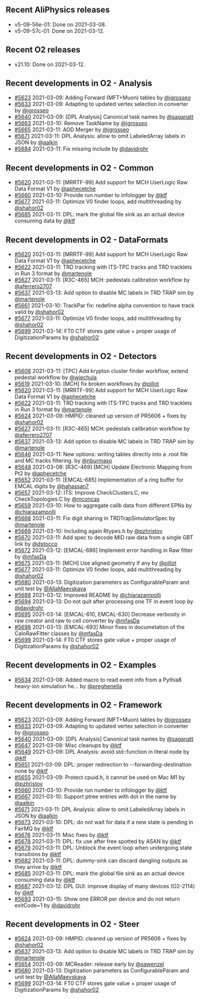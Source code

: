 ## Recent AliPhysics releases
- v5-09-56e-01: Done on 2021-03-08.
- v5-09-57c-01: Done on 2021-03-12.
## Recent O2 releases
- v21.10: Done on 2021-03-12.
## Recent developments in O2 - Analysis
- [#5623](https://github.com/AliceO2Group/AliceO2/pull/5623) 2021-03-09: Adding Forward (MFT+Muon) tables by [@jgrosseo](https://github.com/jgrosseo)
- [#5633](https://github.com/AliceO2Group/AliceO2/pull/5633) 2021-03-09: Adapting to updated vertex selection in converter by [@jgrosseo](https://github.com/jgrosseo)
- [#5640](https://github.com/AliceO2Group/AliceO2/pull/5640) 2021-03-09: [DPL Analysis] Canonical task names by [@saganatt](https://github.com/saganatt)
- [#5663](https://github.com/AliceO2Group/AliceO2/pull/5663) 2021-03-10: Remove TaskName by [@jgrosseo](https://github.com/jgrosseo)
- [#5665](https://github.com/AliceO2Group/AliceO2/pull/5665) 2021-03-11: AOD Merger by [@jgrosseo](https://github.com/jgrosseo)
- [#5671](https://github.com/AliceO2Group/AliceO2/pull/5671) 2021-03-11: DPL Analysis: allow to omit LabeledArray labels in JSON by [@aalkin](https://github.com/aalkin)
- [#5684](https://github.com/AliceO2Group/AliceO2/pull/5684) 2021-03-11: Fix missing include by [@davidrohr](https://github.com/davidrohr)
## Recent developments in O2 - Common
- [#5620](https://github.com/AliceO2Group/AliceO2/pull/5620) 2021-03-11: [MRRTF-99] Add support for MCH UserLogic Raw Data Format V1 by [@aphecetche](https://github.com/aphecetche)
- [#5660](https://github.com/AliceO2Group/AliceO2/pull/5660) 2021-03-10: Provide run number to infologger by [@ktf](https://github.com/ktf)
- [#5677](https://github.com/AliceO2Group/AliceO2/pull/5677) 2021-03-11: Optimize V0 finder loops, add multithreading  by [@shahor02](https://github.com/shahor02)
- [#5685](https://github.com/AliceO2Group/AliceO2/pull/5685) 2021-03-11: DPL: mark the global file sink as an actual device consuming data by [@ktf](https://github.com/ktf)
## Recent developments in O2 - DataFormats
- [#5620](https://github.com/AliceO2Group/AliceO2/pull/5620) 2021-03-11: [MRRTF-99] Add support for MCH UserLogic Raw Data Format V1 by [@aphecetche](https://github.com/aphecetche)
- [#5622](https://github.com/AliceO2Group/AliceO2/pull/5622) 2021-03-11: TRD tracking with ITS-TPC tracks and TRD tracklets in Run 3 format by [@martenole](https://github.com/martenole)
- [#5627](https://github.com/AliceO2Group/AliceO2/pull/5627) 2021-03-11: [R3C-465] MCH: pedestals calibration workflow by [@aferrero2707](https://github.com/aferrero2707)
- [#5637](https://github.com/AliceO2Group/AliceO2/pull/5637) 2021-03-13: Add option to disable MC labels in TRD TRAP sim by [@martenole](https://github.com/martenole)
- [#5661](https://github.com/AliceO2Group/AliceO2/pull/5661) 2021-03-10: TrackPar fix: redefine alpha convention to have track valid by [@shahor02](https://github.com/shahor02)
- [#5677](https://github.com/AliceO2Group/AliceO2/pull/5677) 2021-03-11: Optimize V0 finder loops, add multithreading  by [@shahor02](https://github.com/shahor02)
- [#5699](https://github.com/AliceO2Group/AliceO2/pull/5699) 2021-03-14: FT0 CTF stores gate value + proper usage of DigitizationParams by [@shahor02](https://github.com/shahor02)
## Recent developments in O2 - Detectors
- [#5608](https://github.com/AliceO2Group/AliceO2/pull/5608) 2021-03-11: [TPC] Add krypton cluster finder workflow, extend pedestal workflow by [@wiechula](https://github.com/wiechula)
- [#5619](https://github.com/AliceO2Group/AliceO2/pull/5619) 2021-03-10: [MCH] fix broken workflows by [@pillot](https://github.com/pillot)
- [#5620](https://github.com/AliceO2Group/AliceO2/pull/5620) 2021-03-11: [MRRTF-99] Add support for MCH UserLogic Raw Data Format V1 by [@aphecetche](https://github.com/aphecetche)
- [#5622](https://github.com/AliceO2Group/AliceO2/pull/5622) 2021-03-11: TRD tracking with ITS-TPC tracks and TRD tracklets in Run 3 format by [@martenole](https://github.com/martenole)
- [#5624](https://github.com/AliceO2Group/AliceO2/pull/5624) 2021-03-09: HMPID: cleaned up version of PR5606 + fixes by [@shahor02](https://github.com/shahor02)
- [#5627](https://github.com/AliceO2Group/AliceO2/pull/5627) 2021-03-11: [R3C-465] MCH: pedestals calibration workflow by [@aferrero2707](https://github.com/aferrero2707)
- [#5637](https://github.com/AliceO2Group/AliceO2/pull/5637) 2021-03-13: Add option to disable MC labels in TRD TRAP sim by [@martenole](https://github.com/martenole)
- [#5646](https://github.com/AliceO2Group/AliceO2/pull/5646) 2021-03-11: New options: writing tables directly into a .root file and MC tracks filtering. by [@nburmaso](https://github.com/nburmaso)
- [#5648](https://github.com/AliceO2Group/AliceO2/pull/5648) 2021-03-08: [R3C-469] [MCH] Update Electronic Mapping from Pt2 by [@aphecetche](https://github.com/aphecetche)
- [#5652](https://github.com/AliceO2Group/AliceO2/pull/5652) 2021-03-11: [EMCAL-685] Implementation of a ring buffer for EMCAL digits by [@hahassan7](https://github.com/hahassan7)
- [#5657](https://github.com/AliceO2Group/AliceO2/pull/5657) 2021-03-12: ITS: Improve CheckClusters.C, mv CheckTopologies.C by [@mconcas](https://github.com/mconcas)
- [#5659](https://github.com/AliceO2Group/AliceO2/pull/5659) 2021-03-10: How to aggregate calib data from different EPNs by [@chiarazampolli](https://github.com/chiarazampolli)
- [#5668](https://github.com/AliceO2Group/AliceO2/pull/5668) 2021-03-11: Fix digit sharing in TRDTrapSimulatorSpec by [@martenole](https://github.com/martenole)
- [#5669](https://github.com/AliceO2Group/AliceO2/pull/5669) 2021-03-10: Including again Rtypes.h by [@pzhristov](https://github.com/pzhristov)
- [#5670](https://github.com/AliceO2Group/AliceO2/pull/5670) 2021-03-11: Add spec to decode MID raw data from a single GBT link by [@dstocco](https://github.com/dstocco)
- [#5672](https://github.com/AliceO2Group/AliceO2/pull/5672) 2021-03-12: [EMCAL-686] Implement error handling in Raw fitter by [@mfasDa](https://github.com/mfasDa)
- [#5675](https://github.com/AliceO2Group/AliceO2/pull/5675) 2021-03-11: [MCH] Use aligned geometry if any by [@pillot](https://github.com/pillot)
- [#5677](https://github.com/AliceO2Group/AliceO2/pull/5677) 2021-03-11: Optimize V0 finder loops, add multithreading  by [@shahor02](https://github.com/shahor02)
- [#5680](https://github.com/AliceO2Group/AliceO2/pull/5680) 2021-03-13:  Digitization parameters as ConfigurableParam and unit test  by [@AllaMaevskaya](https://github.com/AllaMaevskaya)
- [#5688](https://github.com/AliceO2Group/AliceO2/pull/5688) 2021-03-12: Improved README by [@chiarazampolli](https://github.com/chiarazampolli)
- [#5694](https://github.com/AliceO2Group/AliceO2/pull/5694) 2021-03-13: Do not quit after processing one TF in event loop by [@davidrohr](https://github.com/davidrohr)
- [#5695](https://github.com/AliceO2Group/AliceO2/pull/5695) 2021-03-14: [EMCAL-610, EMCAL-630] Decrease verbosity in raw creator and raw to cell converter by [@mfasDa](https://github.com/mfasDa)
- [#5698](https://github.com/AliceO2Group/AliceO2/pull/5698) 2021-03-13: [EMCAL-693] Minor fixes in documetation of the CaloRawFitter classes by [@mfasDa](https://github.com/mfasDa)
- [#5699](https://github.com/AliceO2Group/AliceO2/pull/5699) 2021-03-14: FT0 CTF stores gate value + proper usage of DigitizationParams by [@shahor02](https://github.com/shahor02)
## Recent developments in O2 - Examples
- [#5634](https://github.com/AliceO2Group/AliceO2/pull/5634) 2021-03-08: Added macro to read event info from a Pythia8 heavy-ion simulation he… by [@preghenella](https://github.com/preghenella)
## Recent developments in O2 - Framework
- [#5623](https://github.com/AliceO2Group/AliceO2/pull/5623) 2021-03-09: Adding Forward (MFT+Muon) tables by [@jgrosseo](https://github.com/jgrosseo)
- [#5633](https://github.com/AliceO2Group/AliceO2/pull/5633) 2021-03-09: Adapting to updated vertex selection in converter by [@jgrosseo](https://github.com/jgrosseo)
- [#5640](https://github.com/AliceO2Group/AliceO2/pull/5640) 2021-03-09: [DPL Analysis] Canonical task names by [@saganatt](https://github.com/saganatt)
- [#5647](https://github.com/AliceO2Group/AliceO2/pull/5647) 2021-03-09: Misc cleanups by [@ktf](https://github.com/ktf)
- [#5649](https://github.com/AliceO2Group/AliceO2/pull/5649) 2021-03-09: DPL Analysis: avoid std::function in literal node by [@ktf](https://github.com/ktf)
- [#5651](https://github.com/AliceO2Group/AliceO2/pull/5651) 2021-03-09: DPL: proper redirection to --forwarding-destination none by [@ktf](https://github.com/ktf)
- [#5655](https://github.com/AliceO2Group/AliceO2/pull/5655) 2021-03-09: Protect cpuid.h, it cannot be used on Mac M1 by [@pzhristov](https://github.com/pzhristov)
- [#5660](https://github.com/AliceO2Group/AliceO2/pull/5660) 2021-03-10: Provide run number to infologger by [@ktf](https://github.com/ktf)
- [#5667](https://github.com/AliceO2Group/AliceO2/pull/5667) 2021-03-10: Support ptree entries with dot in the name by [@aalkin](https://github.com/aalkin)
- [#5671](https://github.com/AliceO2Group/AliceO2/pull/5671) 2021-03-11: DPL Analysis: allow to omit LabeledArray labels in JSON by [@aalkin](https://github.com/aalkin)
- [#5673](https://github.com/AliceO2Group/AliceO2/pull/5673) 2021-03-10: DPL: do not wait for data if a new state is pending in FairMQ by [@ktf](https://github.com/ktf)
- [#5676](https://github.com/AliceO2Group/AliceO2/pull/5676) 2021-03-11: Misc fixes by [@ktf](https://github.com/ktf)
- [#5678](https://github.com/AliceO2Group/AliceO2/pull/5678) 2021-03-11: DPL: fix use after free spotted by ASAN by [@ktf](https://github.com/ktf)
- [#5679](https://github.com/AliceO2Group/AliceO2/pull/5679) 2021-03-11: DPL: Unblock the event loop when undergoing state transitions by [@ktf](https://github.com/ktf)
- [#5682](https://github.com/AliceO2Group/AliceO2/pull/5682) 2021-03-11: DPL: dummy-sink can discard dangling outputs as they arrive by [@ktf](https://github.com/ktf)
- [#5685](https://github.com/AliceO2Group/AliceO2/pull/5685) 2021-03-11: DPL: mark the global file sink as an actual device consuming data by [@ktf](https://github.com/ktf)
- [#5687](https://github.com/AliceO2Group/AliceO2/pull/5687) 2021-03-12: DPL GUI: improve display of many devices (O2-2114) by [@ktf](https://github.com/ktf)
- [#5693](https://github.com/AliceO2Group/AliceO2/pull/5693) 2021-03-15: Show one ERROR per device and do not return exitCode=1 by [@davidrohr](https://github.com/davidrohr)
## Recent developments in O2 - Steer
- [#5624](https://github.com/AliceO2Group/AliceO2/pull/5624) 2021-03-09: HMPID: cleaned up version of PR5606 + fixes by [@shahor02](https://github.com/shahor02)
- [#5637](https://github.com/AliceO2Group/AliceO2/pull/5637) 2021-03-13: Add option to disable MC labels in TRD TRAP sim by [@martenole](https://github.com/martenole)
- [#5654](https://github.com/AliceO2Group/AliceO2/pull/5654) 2021-03-09: MCReader: release early by [@sawenzel](https://github.com/sawenzel)
- [#5680](https://github.com/AliceO2Group/AliceO2/pull/5680) 2021-03-13:  Digitization parameters as ConfigurableParam and unit test  by [@AllaMaevskaya](https://github.com/AllaMaevskaya)
- [#5699](https://github.com/AliceO2Group/AliceO2/pull/5699) 2021-03-14: FT0 CTF stores gate value + proper usage of DigitizationParams by [@shahor02](https://github.com/shahor02)
